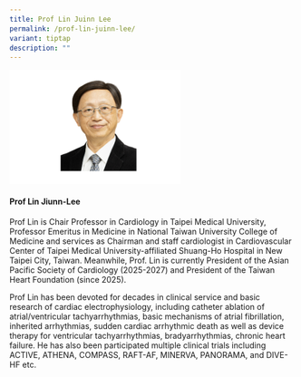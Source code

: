 ```yaml
---
title: Prof Lin Juinn Lee
permalink: /prof-lin-juinn-lee/
variant: tiptap
description: ""
---
```

<p></p>
<div class="isomer-image-wrapper">
<img style="width: 60%;" height="auto" width="100%" alt="" src="/images/ASPIRE Network /Lin_Juinn_Lee.png">
</div>
<h4>Prof Lin Jiunn-Lee </h4>
<p>Prof Lin is Chair Professor in Cardiology in Taipei Medical University,
Professor Emeritus in Medicine in National Taiwan University College of
Medicine and services as Chairman and staff cardiologist in Cardiovascular
Center of Taipei Medical University-affiliated Shuang-Ho Hospital in New
Taipei City, Taiwan. Meanwhile, Prof. Lin is currently President of the
Asian Pacific Society of Cardiology (2025-2027) and President of the Taiwan
Heart Foundation (since 2025).</p>
<p>Prof Lin has been devoted for decades in clinical service and basic research
of cardiac electrophysiology, including catheter ablation of atrial/ventricular
tachyarrhythmias, basic mechanisms of atrial fibrillation, inherited arrhythmias,
sudden cardiac arrhythmic death as well as device therapy for ventricular
tachyarrhythmias, bradyarrhythmias, chronic heart failure. He has also
been participated multiple clinical trials including ACTIVE, ATHENA, COMPASS,
RAFT-AF, MINERVA, PANORAMA, and DIVE-HF etc.</p>
<p>&nbsp;</p>
<p>&nbsp;</p>